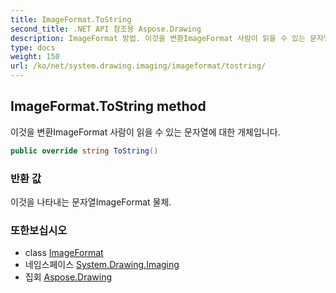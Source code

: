 ```yaml
---
title: ImageFormat.ToString
second_title: .NET API 참조용 Aspose.Drawing
description: ImageFormat 방법. 이것을 변환ImageFormat 사람이 읽을 수 있는 문자열에 대한 개체입니다.
type: docs
weight: 150
url: /ko/net/system.drawing.imaging/imageformat/tostring/
---
```

## ImageFormat.ToString method

이것을 변환ImageFormat 사람이 읽을 수 있는 문자열에 대한 개체입니다.

```csharp
public override string ToString()
```

### 반환 값

이것을 나타내는 문자열ImageFormat 물체.

### 또한보십시오

* class [ImageFormat](../)
* 네임스페이스 [System.Drawing.Imaging](../../imageformat/)
* 집회 [Aspose.Drawing](../../../)



